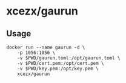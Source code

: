 # xcezx/gaurun

## Usage

```
docker run --name gaurun -d \
    -p 1056:1056 \
    -v $PWD/gaurun.toml:/opt/gaurun.toml \
    -v $PWD/cert.pem:/opt/cert.pem \
    -v $PWD/key.pem:/opt/key.pem \
    xcezx/gaurun
```
